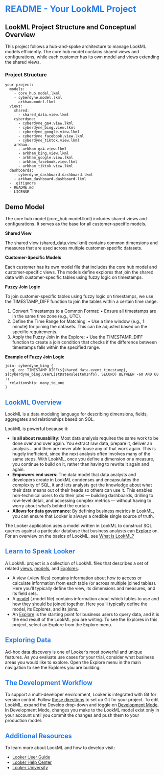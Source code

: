<h1><span style="color:#2d7eea">README - Your LookML Project</span></h1>

## LookML Project Structure and Conceptual Overview

This project follows a hub-and-spoke architecture to manage LookML models efficiently. The core hub model contains shared views and configurations, while each customer has its own model and views extending the shared views.

### Project Structure

```
your-project:
  models:
    - core_hub.model.lkml
    - cyberdyne.model.lkml
    - arkham.model.lkml
  views:
    shared:
      - shared_data.view.lkml
    cyberdyne:
      - cyberdyne_ga4.view.lkml
      - cyberdyne_bing.view.lkml
      - cyberdyne_google.view.lkml
      - cyberdyne_facebook.view.lkml
      - cyberdyne_tiktok.view.lkml
    arkham:
      - arkham_ga4.view.lkml
      - arkham_bing.view.lkml
      - arkham_google.view.lkml
      - arkham_facebook.view.lkml
      - arkham_tiktok.view.lkml
  dashboards:
    - cyberdyne_dashboard.dashboard.lkml
    - arkham_dashboard.dashboard.lkml
  - .gitignore
  - README.md
  - LICENSE
```

## Demo Model

The core hub model (core_hub.model.lkml) includes shared views and configurations. It serves as the base for all customer-specific models.

**Shared View**

The shared view (shared_data.view.lkml) contains common dimensions and measures that are used across multiple customer-specific datasets.

**Customer-Specific Models**

Each customer has its own model file that includes the core hub model and customer-specific views. The models define explores that join the shared data with customer-specific tables using fuzzy logic on timestamps.

**Fuzzy Join Logic**

To join customer-specific tables using fuzzy logic on timestamps, we use the TIMESTAMP_DIFF function to join the tables within a certain time range.

  1.  Convert Timestamps to a Common Format:
  • Ensure all timestamps are in the same time zone (e.g., UTC).
  2.  Define the Time Range for Matching:
  • Use a time window (e.g., 1 minute) for joining the datasets. This can be adjusted based on the specific requirements.
  3.  Apply the Fuzzy Join in the Explore:
  • Use the TIMESTAMP_DIFF function to create a join condition that checks if the difference between timestamps falls within the specified range.

**Example of Fuzzy Join Logic**

```
join: cyberdyne_bing {
  sql_on: TIMESTAMP_DIFF(${shared_data.event_timestamp}, ${cyberdyne_bing.UserListDateRuleItemInfo}, SECOND) BETWEEN -60 AND 60 ;;
  relationship: many_to_one
}
```

<h2><span style="color:#2d7eea">LookML Overview</span></h2>

LookML is a data modeling language for describing dimensions, fields, aggregates and relationships based on SQL.

LookML is powerful because it:

- **Is all about reusability**: Most data analysis requires the same work to be done over and over again. You extract
raw data, prepare it, deliver an analysis... and then are never able touse any of that work again. This is hugely
inefficient, since the next analysis often involves many of the same steps. With LookML, once you define a
dimension or a measure, you continue to build on it, rather than having to rewrite it again and again.
- **Empowers end users**:  The data model that data analysts and developers create in LookML condenses and
encapsulates the complexity of SQL, it and lets analysts get the knowledge about what their data means out of
their heads so others can use it. This enables non-technical users to do their jobs &mdash; building dashboards,
drilling to row-level detail, and accessing complex metrics &mdash; without having to worry about what’s behind the curtain.
- **Allows for data governance**: By defining business metrics in LookML, you can ensure that Looker is always a
credible single source of truth.

The Looker application uses a model written in LookML to construct SQL queries against a particular database that
business analysts can [Explore](https://cloud.google.com/looker/docs/r/exploring-data) on. For an overview on the basics of LookML, see [What is LookML?](https://cloud.google.com/looker/docs/r/what-is-lookml)

<h2><span style="color:#2d7eea">Learn to Speak Looker</span></h2>

A LookML project is a collection of LookML files that describes a set of related [views](https://cloud.google.com/looker/docs/r/terms/view-file), [models](https://cloud.google.com/looker/docs/r/terms/model-file), and [Explores](https://cloud.google.com/looker/docs/r/terms/explore).
- A [view](https://cloud.google.com/looker/docs/r/terms/view-file) (.view files) contains information about how to access or calculate information from each table (or
across multiple joined tables). Here you’ll typically define the view, its dimensions and measures, and its field sets.
- A [model](https://cloud.google.com/looker/docs/r/terms/model-file) (.model file) contains information about which tables to use and how they should be joined together.
Here you’ll typically define the model, its Explores, and its joins.
- An [Explore](https://cloud.google.com/looker/docs/r/terms/explore) is the starting point for business users to query data, and it is the end result of the LookML you are
writing. To see the Explores in this project, select an Explore from the Explore menu.

<h2><span style="color:#2d7eea">Exploring Data</span></h2>

Ad-hoc data discovery is one of Looker’s most powerful and unique features. As you evaluate use cases for your
trial, consider what business areas you would like to explore. Open the Explore menu in the main navigation to see
the Explores you are building.

<h2><span style="color:#2d7eea">The Development Workflow</span></h2>

To support a multi-developer environment, Looker is integrated with Git for version control. Follow [these directions](https://cloud.google.com/looker/docs/r/develop/git-setup)
to set up Git for your project. To edit LookML, expand the Develop drop-down and toggle on [Development Mode](https://cloud.google.com/looker/docs/r/terms/dev-mode). In
Development Mode, changes you make to the LookML model exist only in your account until you commit the
changes and push them to your production model.

<h2><span style="color:#2d7eea">Additional Resources</span></h2>

To learn more about LookML and how to develop visit:
- [Looker User Guide](https://looker.com/guide)
- [Looker Help Center](https://help.looker.com)
- [Looker University](https://training.looker.com/)
